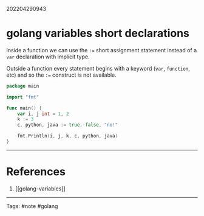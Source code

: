 202204290943

# golang variables short declarations

Inside a function we can use the `:=` short assignment statement instead of a `var` declaration with implicit type.

Outside a function every statement begins with a keyword (`var`, `function`, etc) and so the `:=` construct is not available.

```go
package main

import "fmt"

func main() {
	var i, j int = 1, 2
	k := 3
	c, python, java := true, false, "no!"

	fmt.Println(i, j, k, c, python, java)
}
```

---
# References
1. [[golang-variables]]
---
Tags: #note #golang 